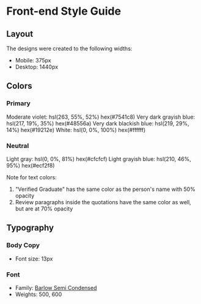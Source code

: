 # Front-end Style Guide

## Layout

The designs were created to the following widths:

- Mobile: 375px
- Desktop: 1440px

## Colors

### Primary

Moderate violet: hsl(263, 55%, 52%) hex(#7541c8)
Very dark grayish blue: hsl(217, 19%, 35%) hex(#48556a)
Very dark blackish blue: hsl(219, 29%, 14%) hex(#19212e)
White: hsl(0, 0%, 100%) hex(#ffffff)

### Neutral

Light gray: hsl(0, 0%, 81%) hex(#cfcfcf)
Light grayish blue: hsl(210, 46%, 95%) hex(#ecf2f8)        

Note for text colors:

1. "Verified Graduate" has the same color as the person's name with 50% opacity
2. Review paragraphs inside the quotations have the same color as well, but are at 70% opacity

## Typography

### Body Copy

- Font size: 13px

### Font

- Family: [Barlow Semi Condensed](https://fonts.google.com/specimen/Barlow+Semi+Condensed)
- Weights: 500, 600
